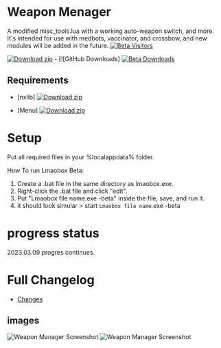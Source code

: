 # Weapon Menager
A modified misc_tools.lua with a working auto-weapon switch, and more. It's intended for use with medbots, vaccinator, and crossbow, and new modules will be added in the future.
[![Beta Visitors](https://visitor-badge.glitch.me/badge?page_id=titaniummachine1/Weapon_Manager/tree/Beta)](https://github.com/titaniummachine1/Weapon_Manager/tree/Beta)



[![Download zip](https://custom-icon-badges.herokuapp.com/badge/-Download-blue?style=for-the-badge&logo=download&logoColor=white "Download lua")](https://github.com/titaniummachine1/Weapon_Manager/blob/main/a_Weapon_Menager.lua) - [![GitHub Downloads]
[![Beta Downloads](https://img.shields.io/github/downloads/titaniummachine1/Weapon_Manager/Beta/total.svg)](https://github.com/titaniummachine1/Weapon_Manager/releases)


## Requirements
- [nxlib] [![Download zip](https://custom-icon-badges.herokuapp.com/badge/-Download-blue?style=for-the-badge&logo=download&logoColor=white "Download lua")](https://github.com/lnx00/Lmaobox-Library/releases/tag/v0.95.2)

- [Menu] [![Download zip](https://custom-icon-badges.herokuapp.com/badge/-Download-blue?style=for-the-badge&logo=download&logoColor=white "Download lua")](https://github.com/lnx00/Lmaobox-LUA/blob/main/Menu.lua)



# Setup
Put all required files in your %localappdata% folder.

How To run Lmaobox Beta:
  1. Create a .bat file in the same directory as lmaobox.exe.
  2. Right-click the .bat file and click "edit".
  3. Put "Lmaobox file name.exe -beta" inside the file, save, and run it.
  4. it should look simular > start `Lmaobox file name`.exe -beta

# progress status

2023.03.09 progres continues.

# Full Changelog
- [Changes](https://github.com/titaniummachine1/Weapon_Manager/compare/v2.0.0-stable...v2.1.0-unstable-beta)

## images
![Weapon Manager Screenshot](https://i.imgur.com/TAtdkNf.png)
![Weapon Manager Screenshot](https://i.imgur.com/bVMorQp.png)


